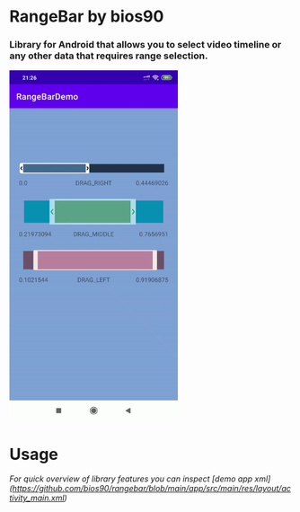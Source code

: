# RangeBar by bios90
### Library for Android that allows you to select video timeline or any other data that requires range selection.

<img src="preview.gif" width="300" height="624">

# Usage

*For quick overview of library features you can inspect [demo app xml] (https://github.com/bios90/rangebar/blob/main/app/src/main/res/layout/activity_main.xml)*